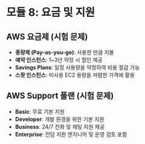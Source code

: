 # 모듈 8: 요금 및 지원

## AWS 요금제 (시험 문제)
- **종량제 (Pay-as-you-go)**: 사용한 만큼 지불
- **예약 인스턴스**: 1~3년 약정 시 할인 제공
- **Savings Plans**: 일정 사용량을 약정하여 비용 절감 가능
- **스팟 인스턴스**: 미사용 EC2 용량을 저렴한 가격에 활용

## AWS Support 플랜 (시험 문제)
- **Basic**: 무료 기본 지원
- **Developer**: 개발 환경을 위한 기본 지원
- **Business**: 24/7 전화 및 채팅 지원 제공
- **Enterprise**: 전담 지원 엔지니어 및 운영 검토 포함
